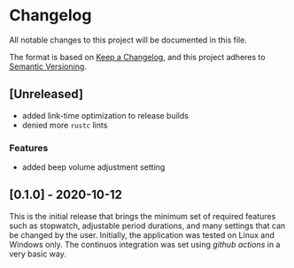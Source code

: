 # Changelog

All notable changes to this project will be documented in this file.

The format is based on [Keep a Changelog](https://keepachangelog.com/en/1.0.0/),
and this project adheres to [Semantic Versioning](https://semver.org/spec/v2.0.0.html).

## [Unreleased]

- added link-time optimization to release builds
- denied more `rustc` lints

### Features

- added beep volume adjustment setting

## [0.1.0] - 2020-10-12

This is the initial release that brings the minimum set of required
features such as stopwatch, adjustable period durations, and many
settings that can be changed by the user. Initially, the application
was tested on Linux and Windows only. The continuos integration
was set using *github actions* in a very basic way.
